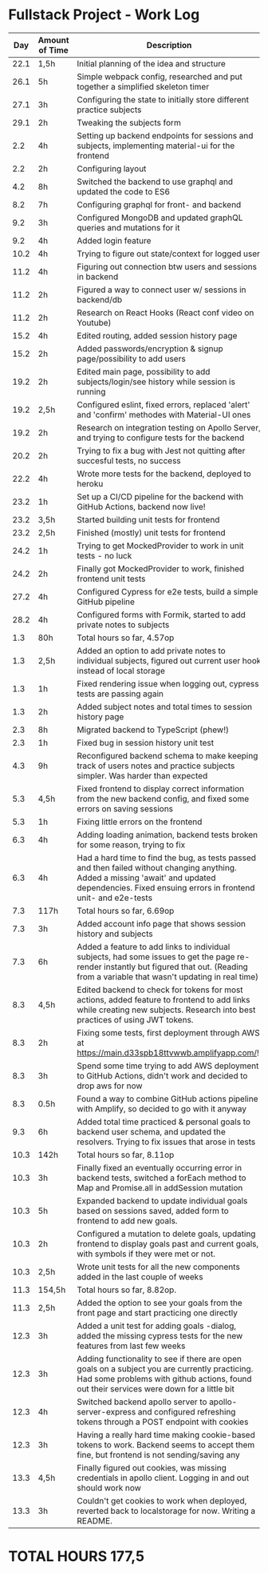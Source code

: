 # Fullstack Project - Work Log

| Day | Amount of Time | Description |
|-----|----------------|-------------|
| 22.1 | 1,5h | Initial planning of the idea and structure | 
| 26.1 | 5h | Simple webpack config, researched and put together a simplified skeleton timer |
| 27.1 | 3h | Configuring the state to initially store different practice subjects |
| 29.1 | 2h | Tweaking the subjects form |
| 2.2 | 4h | Setting up backend endpoints for sessions and subjects, implementing material-ui for the frontend |
| 2.2 | 2h | Configuring layout |
| 4.2 | 8h | Switched the backend to use graphql and updated the code to ES6 |
| 8.2 | 7h | Configuring graphql for front- and backend |
| 9.2 | 3h | Configured MongoDB and updated graphQL queries and mutations for it |
| 9.2 | 4h | Added login feature |
| 10.2 | 4h | Trying to figure out state/context for logged user |
| 11.2 | 4h | Figuring out connection btw users and sessions in backend |
| 11.2 | 2h | Figured a way to connect user w/ sessions in backend/db | 
| 11.2 | 2h | Research on React Hooks (React conf video on Youtube) |
| 15.2 | 4h | Edited routing, added session history page |
| 15.2 | 2h | Added passwords/encryption & signup page/possibility to add users |
| 19.2 | 2h | Edited main page, possibility to add subjects/login/see history while session is running |
| 19.2 | 2,5h | Configured eslint, fixed errors, replaced 'alert' and 'confirm' methodes with Material-UI ones |
| 19.2 | 2h | Research on integration testing on Apollo Server, and trying to configure tests for the backend | 
| 20.2 | 2h | Trying to fix a bug with Jest not quitting after succesful tests, no success |
| 22.2 | 4h | Wrote more tests for the backend, deployed to heroku |
| 23.2 | 1h | Set up a CI/CD pipeline for the backend with GitHub Actions, backend now live! |
| 23.2 | 3,5h | Started building unit tests for frontend |
| 23.2 | 2,5h | Finished (mostly) unit tests for frontend |
| 24.2 | 1h | Trying to get MockedProvider to work in unit tests - no luck |
| 24.2 | 2h | Finally got MockedProvider to work, finished frontend unit tests |
| 27.2 | 4h | Configured Cypress for e2e tests, build a simple GitHub pipeline |
| 28.2 | 4h | Configured forms with Formik, started to add private notes to subjects |
| 1.3 | 80h | Total hours so far, 4.57op |
| 1.3 | 2,5h | Added an option to add private notes to individual subjects, figured out current user hook instead of local storage |
| 1.3 | 1h | Fixed rendering issue when logging out, cypress tests are passing again |
| 1.3 | 2h | Added subject notes and total times to session history page |
| 2.3 | 8h | Migrated backend to TypeScript (phew!) |
| 2.3 | 1h | Fixed bug in session history unit test |
| 4.3 | 9h | Reconfigured backend schema to make keeping track of users notes and practice subjects simpler. Was harder than expected |
| 5.3 | 4,5h | Fixed frontend to display correct information from the new backend config, and fixed some errors on saving sessions |
| 5.3 | 1h | Fixing little errors on the frontend |
| 6.3 | 4h | Adding loading animation, backend tests broken for some reason, trying to fix |
| 6.3 | 4h | Had a hard time to find the bug, as tests passed and then failed without changing anything. Added a missing 'await' and updated dependencies. Fixed ensuing errors in frontend unit- and e2e-tests |
| 7.3 | 117h | Total hours so far, 6.69op |
| 7.3 | 3h | Added account info page that shows session history and subjects |
| 7.3 | 6h | Added a feature to add links to individual subjects, had some issues to get the page re-render instantly but figured that out. (Reading from a variable that wasn't updating in real time)
| 8.3 | 4,5h | Edited backend to check for tokens for most actions, added feature to frontend to add links while creating new subjects. Research into best practices of using JWT tokens. |
| 8.3 | 2h | Fixing some tests, first deployment through AWS at https://main.d33spb18ttvwwb.amplifyapp.com/!! |
| 8.3 | 3h | Spend some time trying to add AWS deployment to GitHub Actions, didn't work and decided to drop aws for now | 
| 8.3 | 0.5h | Found a way to combine GitHub actions pipeline with Amplify, so decided to go with it anyway |
| 9.3 | 6h | Added total time practiced & personal goals to backend user schema, and updated the resolvers. Trying to fix issues that arose in tests |
| 10.3 | 142h | Total hours so far, 8.11op
| 10.3 | 3h | Finally fixed an eventually occurring error in backend tests, switched a forEach method to Map and Promise.all in addSession mutation |
| 10.3 | 5h | Expanded backend to update individual goals based on sessions saved, added form to frontend to add new goals. |
| 10.3 | 2h | Configured a mutation to delete goals, updating frontend to display goals past and current goals, with symbols if they were met or not. 
| 10.3 | 2,5h | Wrote unit tests for all the new components added in the last couple of weeks |
| 11.3 | 154,5h | Total hours so far, 8.82op. |
| 11.3 | 2,5h | Added the option to see your goals from the front page and start practicing one directly |
| 12.3 | 3h | Added a unit test for adding goals -dialog, added the missing cypress tests for the new features from last few weeks |
| 12.3 | 3h | Adding functionality to see if there are open goals on a subject you are currently practicing. Had some problems with github actions, found out their services were down for a little bit | 
| 12.3 | 4h | Switched backend apollo server to apollo-server-express and configured refreshing tokens through a POST endpoint with cookies |
| 12.3 | 3h | Having a really hard time making cookie-based tokens to work. Backend seems to accept them fine, but frontend is not sending/saving any |
| 13.3 | 4,5h | Finally figured out cookies, was missing credentials in apollo client. Logging in and out should work now |
| 13.3 | 3h | Couldn't get cookies to work when deployed, reverted back to localstorage for now. Writing a README. |

# TOTAL HOURS 177,5
